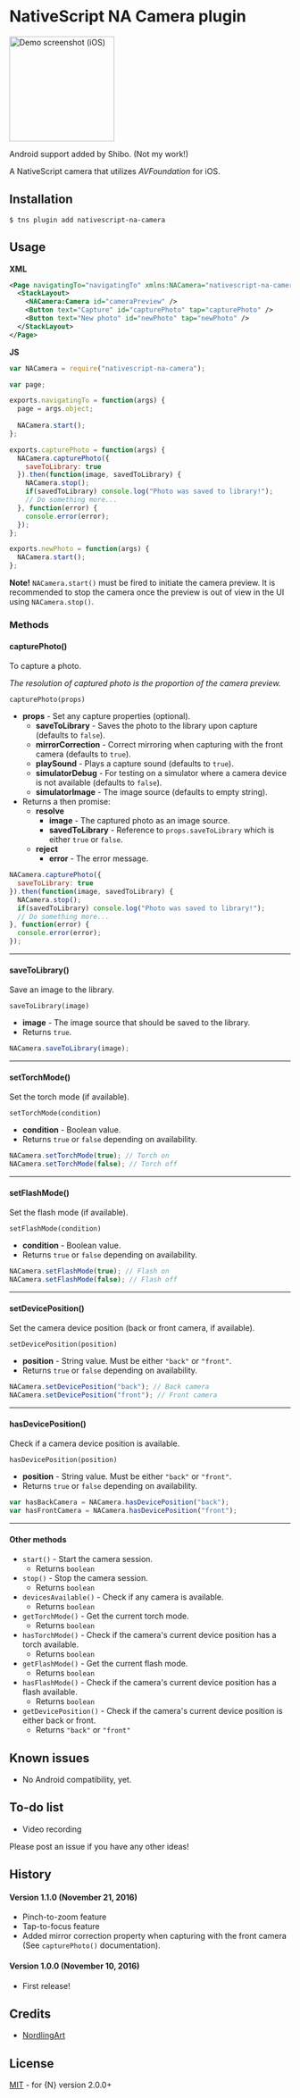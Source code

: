 # NativeScript NA Camera plugin

<img src="/docs/images/screenshot.png" width="188" alt="Demo screenshot (iOS)" title="Demo screenshot (iOS)" />

Android support added by Shibo. (Not my work!)

A NativeScript camera that utilizes *AVFoundation* for iOS.

## Installation

`$ tns plugin add nativescript-na-camera`

## Usage

**XML**

```xml
<Page navigatingTo="navigatingTo" xmlns:NACamera="nativescript-na-camera">
  <StackLayout>
    <NACamera:Camera id="cameraPreview" />
    <Button text="Capture" id="capturePhoto" tap="capturePhoto" />
    <Button text="New photo" id="newPhoto" tap="newPhoto" />
  </StackLayout>
</Page>
```

**JS**

```js
var NACamera = require("nativescript-na-camera");

var page;

exports.navigatingTo = function(args) {
  page = args.object;
  
  NACamera.start();
};

exports.capturePhoto = function(args) {
  NACamera.capturePhoto({
    saveToLibrary: true
  }).then(function(image, savedToLibrary) {
    NACamera.stop();
    if(savedToLibrary) console.log("Photo was saved to library!");
    // Do something more...
  }, function(error) {
    console.error(error);
  });
};

exports.newPhoto = function(args) {
  NACamera.start();
};
```

**Note!** `NACamera.start()` must be fired to initiate the camera preview. It is recommended to stop the camera once the preview is out of view in the UI using `NACamera.stop()`.

### Methods

#### capturePhoto()

To capture a photo.

*The resolution of captured photo is the proportion of the camera preview.*

`capturePhoto(props)`

- **props** - Set any capture properties (optional).
  - **saveToLibrary** - Saves the photo to the library upon capture (defaults to `false`).
  - **mirrorCorrection** - Correct mirroring when capturing with the front camera (defaults to `true`).
  - **playSound** - Plays a capture sound (defaults to `true`).
  - **simulatorDebug** - For testing on a simulator where a camera device is not available (defaults to `false`).
  - **simulatorImage** - The image source (defaults to empty string).
- Returns a then promise:
  - **resolve**
    - **image** - The captured photo as an image source.
    - **savedToLibrary** - Reference to `props.saveToLibrary` which is either `true` or `false`.
  - **reject**
    - **error** - The error message.

```js
NACamera.capturePhoto({
  saveToLibrary: true
}).then(function(image, savedToLibrary) {
  NACamera.stop();
  if(savedToLibrary) console.log("Photo was saved to library!");
  // Do something more...
}, function(error) {
  console.error(error);
});
```

---------

#### saveToLibrary()

Save an image to the library.

`saveToLibrary(image)`

* **image** - The image source that should be saved to the library.
* Returns `true`.

```js
NACamera.saveToLibrary(image);
```

------

#### setTorchMode()

Set the torch mode (if available).

`setTorchMode(condition)`

- **condition** - Boolean value.
- Returns `true` or `false` depending on availability.

```js
NACamera.setTorchMode(true); // Torch on
NACamera.setTorchMode(false); // Torch off
```

------

#### setFlashMode()

Set the flash mode (if available).

`setFlashMode(condition)`

- **condition** - Boolean value.
- Returns `true` or `false` depending on availability.

```js
NACamera.setFlashMode(true); // Flash on
NACamera.setFlashMode(false); // Flash off
```

------

#### setDevicePosition()

Set the camera device position (back or front camera, if available).

`setDevicePosition(position)`

- **position** - String value. Must be either `"back"` or `"front"`.
- Returns `true` or `false` depending on availability.

```js
NACamera.setDevicePosition("back"); // Back camera
NACamera.setDevicePosition("front"); // Front camera
```

------

#### hasDevicePosition()

Check if a camera device position is available.

`hasDevicePosition(position)`

- **position** - String value. Must be either `"back"` or `"front"`.
- Returns `true` or `false` depending on availability.

```js
var hasBackCamera = NACamera.hasDevicePosition("back");
var hasFrontCamera = NACamera.hasDevicePosition("front");
```

------

#### Other methods

- `start()` - Start the camera session.
  - Returns `boolean`
- `stop()` - Stop the camera session.
  - Returns `boolean`
- `devicesAvailable()` - Check if any camera is available.
  - Returns `boolean`
- `getTorchMode()` - Get the current torch mode.
  - Returns `boolean`
- `hasTorchMode()` - Check if the camera's current device position has a torch available.
  - Returns `boolean`
- `getFlashMode()` - Get the current flash mode.
  - Returns `boolean`
- `hasFlashMode()` - Check if the camera's current device position has a flash available.
  - Returns `boolean`
- `getDevicePosition()` - Check if the camera's current device position is either back or front.
  - Returns `"back"` or `"front"`

## Known issues

- No Android compatibility, yet.

## To-do list

- Video recording

Please post an issue if you have any other ideas!

## History

#### Version 1.1.0 (November 21, 2016)

- Pinch-to-zoom feature
- Tap-to-focus feature
- Added mirror correction property when capturing with the front camera (See `capturePhoto()` documentation).

#### Version 1.0.0 (November 10, 2016)

- First release!

## Credits

- [NordlingArt](https://github.com/NordlingArt)

## License

[MIT](/LICENSE) - for {N} version 2.0.0+